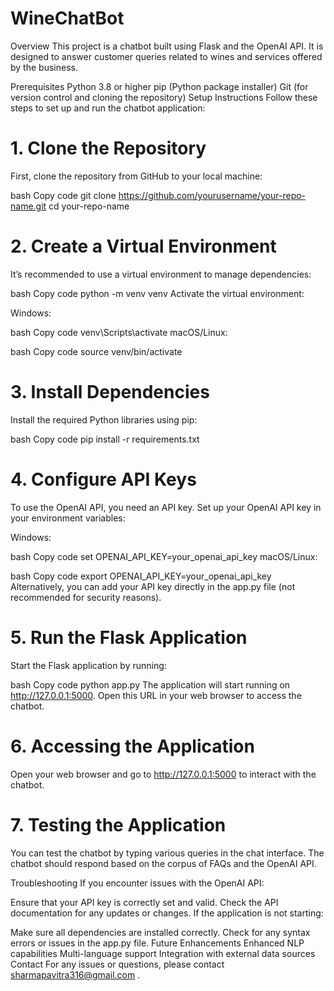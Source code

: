 # WineChatBot
Overview
This project is a chatbot built using Flask and the OpenAI API. It is designed to answer customer queries related to wines and services offered by the business.

Prerequisites
Python 3.8 or higher
pip (Python package installer)
Git (for version control and cloning the repository)
Setup Instructions
Follow these steps to set up and run the chatbot application:

# 1. Clone the Repository
First, clone the repository from GitHub to your local machine:

bash
Copy code
git clone https://github.com/yourusername/your-repo-name.git
cd your-repo-name
# 2. Create a Virtual Environment
It’s recommended to use a virtual environment to manage dependencies:

bash
Copy code
python -m venv venv
Activate the virtual environment:

Windows:

bash
Copy code
venv\Scripts\activate
macOS/Linux:

bash
Copy code
source venv/bin/activate

# 3. Install Dependencies
Install the required Python libraries using pip:

bash
Copy code
pip install -r requirements.txt

# 4. Configure API Keys
To use the OpenAI API, you need an API key. Set up your OpenAI API key in your environment variables:

Windows:

bash
Copy code
set OPENAI_API_KEY=your_openai_api_key
macOS/Linux:

bash
Copy code
export OPENAI_API_KEY=your_openai_api_key
Alternatively, you can add your API key directly in the app.py file (not recommended for security reasons).

# 5. Run the Flask Application
Start the Flask application by running:

bash
Copy code
python app.py
The application will start running on http://127.0.0.1:5000. Open this URL in your web browser to access the chatbot.

# 6. Accessing the Application
Open your web browser and go to http://127.0.0.1:5000 to interact with the chatbot.
# 7. Testing the Application
You can test the chatbot by typing various queries in the chat interface. The chatbot should respond based on the corpus of FAQs and the OpenAI API.

Troubleshooting
If you encounter issues with the OpenAI API:

Ensure that your API key is correctly set and valid.
Check the API documentation for any updates or changes.
If the application is not starting:

Make sure all dependencies are installed correctly.
Check for any syntax errors or issues in the app.py file.
Future Enhancements
Enhanced NLP capabilities
Multi-language support
Integration with external data sources
Contact
For any issues or questions, please contact sharmapavitra316@gmail.com .
